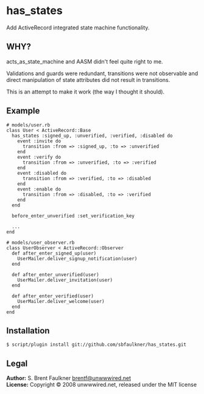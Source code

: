 # has\_states

Add ActiveRecord integrated state machine functionality.

## WHY?

acts\_as\_state\_machine and AASM didn't feel quite right to me.

Validations and guards were redundant, transitions were not observable and
direct manipulation of state attributes did not result in transitions.

This is an attempt to make it work (the way I thought it should).

## Example

    # models/user.rb
    class User < ActiveRecord::Base
      has_states :signed_up, :unverified, :verified, :disabled do
        event :invite do
          transition :from => :signed_up, :to => :unverified
        end
        event :verify do
          transition :from => :unverified, :to => :verified
        end
        event :disabled do
          transition :from => :verified, :to => :disabled
        end
        event :enable do
          transition :from => :disabled, :to => :verified
        end
      end

      before_enter_unverified :set_verification_key
      
      ...
    end
    
    # models/user_observer.rb
    class UserObserver < ActiveRecord::Observer
      def after_enter_signed_up(user)
        UserMailer.deliver_signup_notification(user)
      end

      def after_enter_unverified(user)
        UserMailer.deliver_invitation(user)
      end

      def after_enter_verified(user)
        UserMailer.deliver_welcome(user)
      end
    end

## Installation

    $ script/plugin install git://github.com/sbfaulkner/has_states.git

## Legal

**Author:** S. Brent Faulkner <brentf@unwwwired.net>  
**License:** Copyright &copy; 2008 unwwwired.net, released under the MIT license
